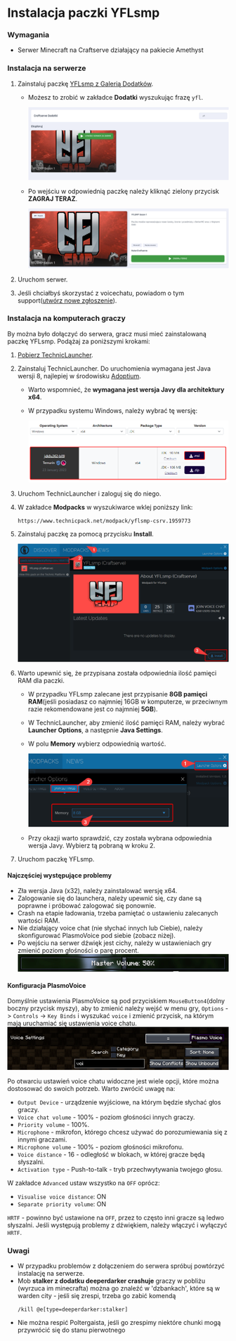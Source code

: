 # Instalacja paczki YFLsmp

### Wymagania

- Serwer Minecraft na Craftserve działający na pakiecie Amethyst

<a id="server"></a>

### Instalacja na serwerze

1. Zainstaluj paczkę [YFLsmp z Galerią Dodatków](https://craftserve.com/m/yflsmp-s1).

   - Możesz to zrobić w zakładce **Dodatki** wyszukując frazę `yfl`.

     ![image](img/yfl/marketplace_search_yfl.png)

   - Po wejściu w odpowiednią paczkę należy kliknąć zielony przycisk **ZAGRAJ TERAZ**.

     ![image](img/yfl/marketplace_install_version.png)

2. Uruchom serwer.
3. Jeśli chciałbyś skorzystać z voicechatu, powiadom o tym support([utwórz nowe zgłoszenie](https://craftserve.com/contact)).

<a id="client"></a>

### Instalacja na komputerach graczy

By można było dołączyć do serwera, gracz musi mieć zainstalowaną paczkę YFLsmp. Podążaj za poniższymi krokami:

1. [Pobierz TechnicLauncher](https://www.technicpack.net/download).
2. Zainstaluj TechnicLauncher. Do uruchomienia wymagana jest Java wersji 8, najlepiej w środowisku [Adoptium](https://adoptium.net/en-GB/temurin/releases/?version=8).
   - Warto wspomnieć, że **wymagana jest wersja Javy dla architektury x64**.
   - W przypadku systemu Windows, należy wybrać tę wersję:

     ![image](img/bettermc/adoptium.png)
3. Uruchom TechnicLauncher i zaloguj się do niego.
4. W zakładce **Modpacks** w wyszukiwarce wklej poniższy link:
   ```
   https://www.technicpack.net/modpack/yflsmp-csrv.1959773
   ```
5. Zainstaluj paczkę za pomocą przycisku **Install**.

   ![image](img/bettermc/yfl_technic.png)

6. Warto upewnić się, że przypisana została odpowiednia ilość pamięci RAM dla paczki.

   - W przypadku YFLsmp zalecane jest przypisanie **8GB pamięci RAM**(jeśli posiadasz co najmniej 16GB w komputerze, w przeciwnym razie rekomendowane jest co najmniej **5GB**).
   - W TechnicLauncher, aby zmienić ilość pamięci RAM, należy wybrać **Launcher Options**, a następnie **Java Settings**.
   - W polu **Memory** wybierz odpowiednią wartość.

     ![image](img/bettermc/yfl_technic_ram.png)

   - Przy okazji warto sprawdzić, czy została wybrana odpowiednia wersja Javy. Wybierz tą pobraną w kroku 2.

7. Uruchom paczkę YFLsmp.

#### Najczęściej występujące problemy

- Zła wersja Java (x32), należy zainstalować wersję x64.
- Zalogowanie się do launchera, należy upewnić się, czy dane są poprawne i próbować zalogować się ponownie.
- Crash na etapie ładowania, trzeba pamiętać o ustawieniu zalecanych wartości RAM.
- Nie działający voice chat (nie słychać innych lub Ciebie), należy skonfigurować PlasmoVoice pod siebie (zobacz niżej).
- Po wejściu na serwer dźwięk jest cichy, należy w ustawieniach gry zmienić poziom głośności o parę procent.
  ![image](img/bettermc/mastervolume.gif)

#### Konfiguracja PlasmoVoice

Domyślnie ustawienia PlasmoVoice są pod przyciskiem `MouseButton4`(dolny boczny przycisk myszy), aby to zmienić należy wejść w menu gry, `Options` -> `Controls` -> `Key Binds` i wyszukać `voice` i zmienić przycisk, na którym mają uruchamiać się ustawienia voice chatu.
![image](img/bettermc/keybinds.png)

Po otwarciu ustawień voice chatu widoczne jest wiele opcji, które można dostosować do swoich potrzeb. Warto zwrócić uwagę na:

- `Output Device` - urządzenie wyjściowe, na którym będzie słychać głos graczy.
- `Voice chat volume` - 100% - poziom głośności innych graczy.
- `Priority volume` - 100%.
- `Microphone` - mikrofon, którego chcesz używać do porozumiewania się z innymi graczami.
- `Microphone volume` - 100% - poziom głośności mikrofonu.
- `Voice distance` - 16 - odległość w blokach, w której gracze będą słyszalni.
- `Activation type` - Push-to-talk - tryb przechwytywania twojego głosu.

W zakładce `Advanced` ustaw wszystko na `OFF` oprócz:

- `Visualise voice distance`: ON
- `Separate priority volume`: ON

`HRTF` - powinno być ustawione na `OFF`, przez to często inni gracze są ledwo słyszalni.
Jeśli występują problemy z dźwiękiem, należy włączyć i wyłączyć `HRTF`.

### Uwagi

- W przypadku problemów z dołączeniem do serwera spróbuj powtórzyć instalację na serwerze.
- Mob **stalker z dodatku deeperdarker crashuje** graczy w pobliżu (wyrzuca im minecrafta) można go znaleźć w 'dzbankach', które są w warden city - jeśli się zrespi, trzeba go zabić komendą
  ```
  /kill @e[type=deeperdarker:stalker]
  ```
- Nie można respić Poltergaista, jeśli go zrespimy niektóre chunki mogą przywrócić się do stanu pierwotnego
